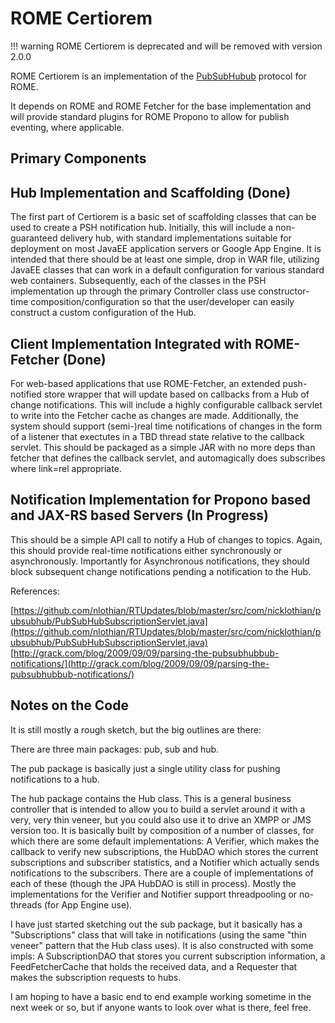 # ROME Certiorem

!!! warning
    ROME Certiorem is deprecated and will be removed with version 2.0.0

ROME Certiorem is an implementation of the
[PubSubHubub](https://en.wikipedia.org/wiki/WebSub) protocol for ROME.

It depends on ROME and ROME Fetcher for the base implementation and will provide
standard plugins for ROME Propono to allow for publish eventing, where
applicable.

## Primary Components

## Hub Implementation and Scaffolding (Done)

The first part of Certiorem is a basic set of scaffolding classes that can be
used to create a PSH notification hub. Initially, this will include a
non-guaranteed delivery hub, with standard implementations suitable for
deployment on most JavaEE application servers or Google App Engine. It is
intended that there should be at least one simple, drop in WAR file, utilizing
JavaEE classes that can work in a default configuration for various standard web
containers. Subsequently, each of the classes in the PSH implementation up
through the primary Controller class use constructor-time
composition/configuration so that the user/developer can easily construct a
custom configuration of the Hub.

## Client Implementation Integrated with ROME-Fetcher (Done)

For web-based applications that use ROME-Fetcher, an extended push-notified
store wrapper that will update based on callbacks from a Hub of change
notifications. This will include a highly configurable callback servlet to write
into the Fetcher cache as changes are made. Additionally, the system should
support (semi-)real time notifications of changes in the form of a listener that
exectutes in a TBD thread state relative to the callback servlet. This should be
packaged as a simple JAR with no more deps than fetcher that defines the
callback servlet, and automagically does subscribes where link=rel appropriate.

## Notification Implementation for Propono based and JAX-RS based Servers (In Progress)

This should be a simple API call to notify a Hub of changes to topics. Again,
this should provide real-time notifications either synchronously or
asynchronously. Importantly for Asynchronous notifications, they should block
subsequent change notifications pending a notification to the Hub.

References:

[https://github.com/nlothian/RTUpdates/blob/master/src/com/nicklothian/pubsubhub/PubSubHubSubscriptionServlet.java](https://github.com/nlothian/RTUpdates/blob/master/src/com/nicklothian/pubsubhub/PubSubHubSubscriptionServlet.java)
[http://grack.com/blog/2009/09/09/parsing-the-pubsubhubbub-notifications/](http://grack.com/blog/2009/09/09/parsing-the-pubsubhubbub-notifications/)

## Notes on the Code

It is still mostly a rough sketch, but the big outlines are there:

There are three main packages: pub, sub and hub.

The pub package is basically just a single utility class for pushing
notifications to a hub.

The hub package contains the Hub class. This is a general business controller
that is intended to allow you to build a servlet around it with a very, very
thin veneer, but you could also use it to drive an XMPP or JMS version too. It
is basically built by composition of a number of classes, for which there are
some default implementations: A Verifier, which makes the callback to verify new
subscriptions, the HubDAO which stores the current subscriptions and subscriber
statistics, and a Notifier which actually sends notifications to the
subscribers. There are a couple of implementations of each of these (though the
JPA HubDAO is still in process). Mostly the implementations for the Verifier and
Notifier support threadpooling or no-threads (for App Engine use).

I have just started sketching out the sub package, but it basically has a
"Subscriptions" class that will take in notifications (using the same "thin
veneer" pattern that the Hub class uses). It is also constructed with some
impls: A SubscriptionDAO that stores you current subscription information, a
FeedFetcherCache that holds the received data, and a Requester that makes the
subscription requests to hubs.

I am hoping to have a basic end to end example working sometime in the next week
or so, but if anyone wants to look over what is there, feel free.
